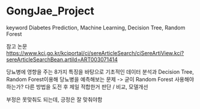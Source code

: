 # GongJae_Project

keyword
Diabetes Prediction, Machine Learning, Decision Tree, Random Forest

참고 논문
https://www.kci.go.kr/kciportal/ci/sereArticleSearch/ciSereArtiView.kci?sereArticleSearchBean.artiId=ART003071414

당뇨병에 영향을 주는 8가지 특징을 바탕으로 기초적인 데이터 분석과 Decision Tree, Random Forest이용해 당뇨병을 예측해보는 문제
-> 굳이 Random Forest 사용해야하는가? 다른 방법을 도전 후 제일 적합한거 판단 / 비교, 모델개선


부정은 못맞춰도 되는데, 긍정은 잘 맞춰야함